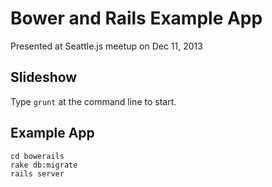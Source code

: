 # Bower and Rails Example App

Presented at Seattle.js meetup on Dec 11, 2013

## Slideshow

Type `grunt` at the command line to start.

## Example App

```
cd bowerails
rake db:migrate
rails server
```
